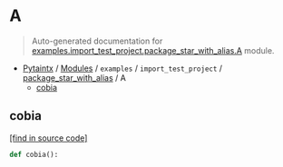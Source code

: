 # A

> Auto-generated documentation for [examples.import_test_project.package_star_with_alias.A](../../../../examples/import_test_project/package_star_with_alias/A.py) module.

- [Pytaintx](../../../README.md#pytaintx-index) / [Modules](../../../README.md#pytaintx-modules) / `examples` / `import_test_project` / [package_star_with_alias](index.md#package_star_with_alias) / A
    - [cobia](#cobia)

## cobia

[[find in source code]](../../../../examples/import_test_project/package_star_with_alias/A.py#L1)

```python
def cobia():
```
